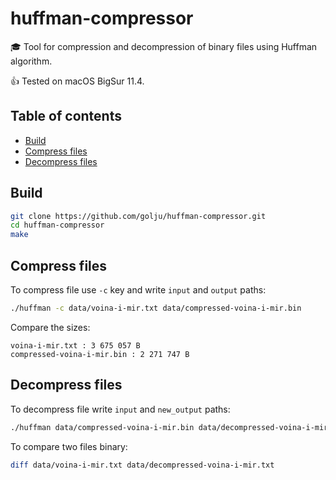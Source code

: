 # huffman-compressor
:mortar_board: Tool for compression and decompression of binary files using Huffman algorithm.

:thumbsup: Tested on macOS BigSur 11.4.

## Table of contents 
  * [Build](#build)
  * [Compress files](#compress-files)
  * [Decompress files](#decompress-files)

## Build
```bash
git clone https://github.com/golju/huffman-compressor.git
cd huffman-compressor
make
```

## Compress files
To compress file use `-c` key and write `input` and `output` paths:
```bash
./huffman -c data/voina-i-mir.txt data/compressed-voina-i-mir.bin
```
Compare the sizes:
```
voina-i-mir.txt : 3 675 057 B
compressed-voina-i-mir.bin : 2 271 747 B
```

## Decompress files
To decompress file write `input` and `new_output` paths:
```bash
./huffman data/compressed-voina-i-mir.bin data/decompressed-voina-i-mir.txt
```
To compare two files binary:
```bash
diff data/voina-i-mir.txt data/decompressed-voina-i-mir.txt
```
